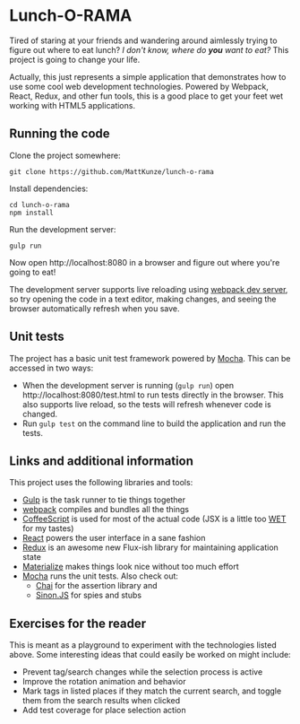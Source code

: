 # Lunch-O-RAMA

Tired of staring at your friends and wandering around aimlessly trying to
figure out where to eat lunch? *I don't know, where do **you** want to eat?*
This project is going to change your life.

Actually, this just represents a simple application that demonstrates how
to use some cool web development technologies. Powered by Webpack, React,
Redux, and other fun tools, this is a good place to get your feet wet working
with HTML5 applications.

## Running the code

Clone the project somewhere:

```
git clone https://github.com/MattKunze/lunch-o-rama
```

Install dependencies:

```
cd lunch-o-rama
npm install
```

Run the development server:

```
gulp run
```

Now open http://localhost:8080 in a browser and figure out where you're going
to eat!

The development server supports live reloading using [webpack dev server](http://webpack.github.io/docs/webpack-dev-server.html), so try opening
the code in a text editor, making changes, and seeing the browser automatically
refresh when you save.

## Unit tests

The project has a basic unit test framework powered by
[Mocha](http://mochajs.org). This can be accessed in two ways:

* When the development server is running (`gulp run`) open
  http://localhost:8080/test.html to run tests directly in the browser. This
  also supports live reload, so the tests will refresh whenever code is changed.
* Run `gulp test` on the command line to build the application and run the
  tests.

## Links and additional information

This project uses the following libraries and tools:

* [Gulp](http://gulpjs.com/) is the task runner to tie things together
* [webpack](http://webpack.github.io/) compiles and bundles all the things
* [CoffeeScript](http://coffeescript.org/) is used for most of the actual code
  (JSX is a little too [WET](https://en.wikipedia.org/wiki/Don%27t_repeat_yourself)
  for my tastes)
* [React](https://facebook.github.io/react/) powers the user interface in a sane
  fashion
* [Redux](https://github.com/gaearon/redux) is an awesome new Flux-ish library
  for maintaining application state
* [Materialize](http://materializecss.com/) makes things look nice without too
  much effort
* [Mocha](http://mochajs.org) runs the unit tests. Also check out:
  * [Chai](http://chaijs.com/) for the assertion library and
  * [Sinon.JS](http://sinonjs.org/) for spies and stubs

## Exercises for the reader

This is meant as a playground to experiment with the technologies listed above.
Some interesting ideas that could easily be worked on might include:

* Prevent tag/search changes while the selection process is active
* Improve the rotation animation and behavior
* Mark tags in listed places if they match the current search, and toggle them
  from the search results when clicked
* Add test coverage for place selection action
